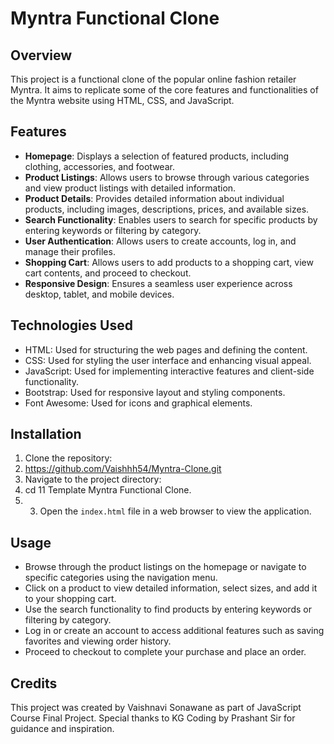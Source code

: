 # Myntra Functional Clone

## Overview

This project is a functional clone of the popular online fashion retailer Myntra. It aims to replicate some of the core features and functionalities of the Myntra website using HTML, CSS, and JavaScript.

## Features

- **Homepage**: Displays a selection of featured products, including clothing, accessories, and footwear.
- **Product Listings**: Allows users to browse through various categories and view product listings with detailed information.
- **Product Details**: Provides detailed information about individual products, including images, descriptions, prices, and available sizes.
- **Search Functionality**: Enables users to search for specific products by entering keywords or filtering by category.
- **User Authentication**: Allows users to create accounts, log in, and manage their profiles.
- **Shopping Cart**: Allows users to add products to a shopping cart, view cart contents, and proceed to checkout.
- **Responsive Design**: Ensures a seamless user experience across desktop, tablet, and mobile devices.

## Technologies Used

- HTML: Used for structuring the web pages and defining the content.
- CSS: Used for styling the user interface and enhancing visual appeal.
- JavaScript: Used for implementing interactive features and client-side functionality.
- Bootstrap: Used for responsive layout and styling components.
- Font Awesome: Used for icons and graphical elements.

## Installation

1. Clone the repository:
2. https://github.com/Vaishhh54/Myntra-Clone.git
3. Navigate to the project directory:
4. cd 11 Template Myntra Functional Clone.
5. 3. Open the `index.html` file in a web browser to view the application.
  
## Usage

- Browse through the product listings on the homepage or navigate to specific categories using the navigation menu.
- Click on a product to view detailed information, select sizes, and add it to your shopping cart.
- Use the search functionality to find products by entering keywords or filtering by category.
- Log in or create an account to access additional features such as saving favorites and viewing order history.
- Proceed to checkout to complete your purchase and place an order.

## Credits

This project was created by Vaishnavi Sonawane as part of JavaScript Course Final Project. Special thanks to KG Coding by Prashant Sir for guidance and inspiration.
